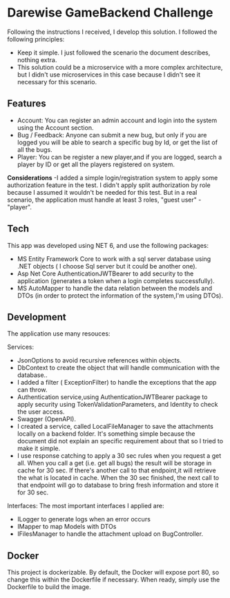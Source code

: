 # Darewise GameBackend Challenge

Following the instructions I received, I develop this solution. I followed the following principles:
- Keep it simple. I just followed the scenario the document describes, nothing extra.
- This solution could be a microservice with a more complex architecture, but I didn't use microservices in this case because I didn't see it necessary for this scenario.

## Features

- Account: You can register an admin account and login into the system using the Account section.
- Bug / Feedback: Anyone can submit a new bug, but only if you are logged you will be able to search a specific bug by Id, or get the list of all the bugs. 
- Player: You can be register a new player,and if you are logged, search a player by ID or get all the players registered on system.

**Considerations**
-I added a simple login/registration system to apply some authorization feature in the test. I didn't apply split authorization by role because I assumed it wouldn't be needed for this test. But in a real scenario, the application must handle at least 3 roles, "guest user" - "player".

## Tech

This app was developed using NET 6, and use the following packages:

- MS Entity Framework Core to work with a sql server database using .NET objects ( I choose Sql server but it could be another one).
- Asp Net Core AuthenticationJWTBearer to add security to the application (generates a token when a login completes successfully).
- MS AutoMapper to handle the data relation between the models and DTOs (in order to protect the information of the system,I'm using DTOs). 

## Development

The application use many resouces:

Services:
- JsonOptions to avoid recursive references within objects.
- DbContext to create the object that will handle communication with the database..
- I added a filter ( ExceptionFilter) to handle the exceptions that the app can throw.
- Authentication service,using AuthenticationJWTBearer package to apply security using TokenValidationParameters, and Identity to check the user access.
- Swagger (OpenAPI).
- I created a service, called LocalFileManager to save the attachments locally on a backend folder. It's something simple because the document did not explain an specific requirement about that so I tried to make it simple.
- I use response catching to apply a 30 sec rules when you request a get all. When you call a get (i.e. get all bugs) the result will be storage in cache for 30 sec. If there's another call to that endpoint,it will retrieve the what is located in cache. When the 30 sec finished, the next call to that endpoint will go to database to bring fresh information and store it for 30 sec. 



Interfaces:
The most important interfaces I applied are:

- ILogger to generate logs when an error occurs
- IMapper to map Models with DTOs
- IFilesManager to handle the attachment upload on BugController.


## Docker

This project is dockerizable. 
By default, the Docker will expose port 80, so change this within the
Dockerfile if necessary. When ready, simply use the Dockerfile to
build the image.
